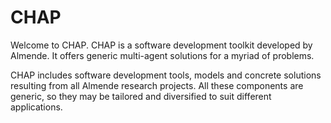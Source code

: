CHAP
===
 
Welcome to CHAP. CHAP is a software development toolkit developed by Almende. 
It offers generic multi-agent solutions for a myriad of problems.
 
CHAP includes software development tools, models and concrete solutions 
resulting from all Almende research projects. All these components are generic, 
so they may be tailored and diversified to suit different applications.
